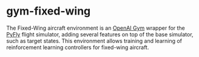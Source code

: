# gym-fixed-wing

The Fixed-Wing aircraft environment is an [OpenAI Gym](https://github.com/openai/gym) wrapper for the 
[PyFly](https://github.com/eivindeb/pyfly) flight simulator, adding several features on top of the base simulator,
such as target states. This environment allows training and learning of reinforcement learning controllers for 
fixed-wing aircraft.